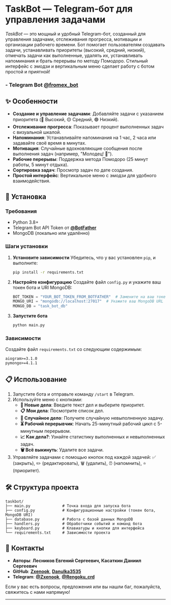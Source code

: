 # TaskBot — Telegram-бот для управления задачами

*TaskBot* — это мощный и удобный Telegram-бот, созданный для управления задачами, отслеживания прогресса, мотивации и организации рабочего времени. Бот помогает пользователям создавать задачи, устанавливать приоритеты (высокий, средний, низкий), отмечать задачи как выполненные, удалять их, устанавливать напоминания и брать перерывы по методу Помодоро. Стильный интерфейс с эмодзи и вертикальным меню сделает работу с ботом простой и приятной!

### - Telegram Bot **[@fromex_bot](https://t.me/fromex_bot)**

## ✨ Особенности
- **Создание и управление задачами**: Добавляйте задачи с указанием приоритета (🔴 Высокий, 🟡 Средний, 🟢 Низкий).
- **Отслеживание прогресса**: Показывает процент выполненных задач с визуальной шкалой.
- **Напоминания**: Устанавливайте напоминания на 1 час, 2 часа или задавайте своё время в минутах.
- **Мотивация**: Случайные вдохновляющие сообщения после выполнения задач (например, "Молодец! 🎩").
- **Рабочие перерывы**: Поддержка метода Помодоро (25 минут работы, 5 минут отдыха).
- **Сортировка задач**: Просмотр задач по дате создания.
- **Простой интерфейс**: Вертикальное меню с эмодзи для удобного взаимодействия.

## 🚀 Установка

### Требования
- Python 3.8+
- Telegram Bot API Token от **[@BotFather](https://t.me/BotFather)**
- MongoDB (локально или удалённо)

### Шаги установки
1. **Установите зависимости**
   Убедитесь, что у вас установлен `pip`, и выполните:
   ```bash
   pip install -r requirements.txt
   ```

2. **Настройте конфигурацию**
   Создайте файл `config.py` и укажите ваш токен бота и URI MongoDB:
   ```python
   BOT_TOKEN = "YOUR_BOT_TOKEN_FROM_BOTFATHER"  # Замените на ваш токен
   MONGO_URI = "mongodb://localhost:27017"  # Укажите ваш MongoDB URL
   MONGO_DB = "task_bot_db"
   ```

3. **Запустите бота**
   ```bash
   python main.py
   ```

### Зависимости
Создайте файл `requirements.txt` со следующим содержимым:
```
aiogram>=3.1.0
pymongo>=4.1.1
```

## 📋 Использование
1. Запустите бота и отправьте команду `/start` в Telegram.
2. Используйте меню с кнопками:
   - **📝 Новые дела**: Введите текст дел и выберите приоритет.
   - **📋 Мои дела**: Посмотрите список дел.
   - **🎲 Случайное дело**: Получите случайную невыполненную задачу.
   - **⏳ Рабочий перерывчик**: Начать 25-минутный рабочий цикл с 5-минутным перерывом.
   - **📈 Как дела?**: Узнайте статистику выполненных и невыполненных задач.
   - **🗑️ Всё выкинуть**: Удалите все задачи.
3. Управляйте задачами с помощью кнопок под каждой задачей: ✅ (закрыть), ✏️ (редактировать), 🗑️ (удалить), ⏰ (напомнить), ⭐ (приоритет).

## 🛠 Структура проекта
```
taskbot/
├── main.py              # Точка входа для запуска бота
├── config.py            # Конфигурационные настройки (токен бота, MongoDB URI)
├── database.py          # Работа с базой данных MongoDB
├── handlers.py          # Обработчики событий и команд бота
├── keyboard.py          # Клавиатуры и кнопки для интерфейса
└── requirements.txt     # Зависимости проекта
```
## 🤝 Контакты
- **Авторы**: **Лесников Евгений Сергеевич, Касаткин Даниил Сергеевич**
- **GitHub**: **[Zxenook](https://github.com/Zxenook)**, **[Danulka3535](https://github.com/Danulka3535)**
- **Telegram**: **[@Zxenook](https://t.me/Zxenook)**, **[@Rengoku_crd](@Rengoku_crd)**

Если у вас есть вопросы, предложения или вы нашли баг, пожалуйста, свяжитесь с нами напрямую!

---
